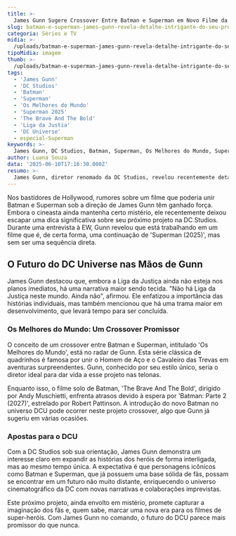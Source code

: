 ```yaml
---
title: >-
  James Gunn Sugere Crossover Entre Batman e Superman em Novo Filme da DC
slug: batman-e-superman-james-gunn-revela-detalhe-intrigante-do-seu-proximo-filme-na-dc-studios
categoria: Séries e TV
midia: >-
  /uploads/batman-e-superman-james-gunn-revela-detalhe-intrigante-do-seu-proximo-filme-na-dc-studios-thumb.png
tipoMidia: imagem
thumb: >-
  /uploads/batman-e-superman-james-gunn-revela-detalhe-intrigante-do-seu-proximo-filme-na-dc-studios-thumb.png
tags:
  - 'James Gunn'
  - 'DC Studios'
  - 'Batman'
  - 'Superman'
  - 'Os Melhores do Mundo'
  - 'Superman 2025'
  - 'The Brave And The Bold'
  - 'Liga da Justia'
  - 'DC Universe'
  - especial-Superman
keywords: >-
  James Gunn, DC Studios, Batman, Superman, Os Melhores do Mundo, Superman 2025, The Brave And The Bold, Liga da Justiça, DC Universe
author: Luana Souza
data: '2025-06-10T17:16:30.000Z'
resumo: >-
  James Gunn, diretor renomado da DC Studios, revelou recentemente detalhes intrigantes sobre um possível filme que pode unir Batman e Superman. O cineasta está desenvolvendo uma continuação do filme 'Superman (2025)', mas alerta que não se trata de uma sequência direta.
---
```


Nos bastidores de Hollywood, rumores sobre um filme que poderia unir Batman e Superman sob a direção de James Gunn têm ganhado força. Embora o cineasta ainda mantenha certo mistério, ele recentemente deixou escapar uma dica significativa sobre seu próximo projeto na DC Studios. Durante uma entrevista à EW, Gunn revelou que está trabalhando em um filme que é, de certa forma, uma continuação de 'Superman (2025)', mas sem ser uma sequência direta. 

## O Futuro do DC Universe nas Mãos de Gunn

James Gunn destacou que, embora a Liga da Justiça ainda não esteja nos planos imediatos, há uma narrativa maior sendo tecida. "Não há Liga da Justiça neste mundo. Ainda não", afirmou. Ele enfatizou a importância das histórias individuais, mas também mencionou que há uma trama maior em desenvolvimento, que levará tempo para ser concluída. 

### Os Melhores do Mundo: Um Crossover Promissor

O conceito de um crossover entre Batman e Superman, intitulado 'Os Melhores do Mundo', está no radar de Gunn. Esta série clássica de quadrinhos é famosa por unir o Homem de Aço e o Cavaleiro das Trevas em aventuras surpreendentes. Gunn, conhecido por seu estilo único, seria o diretor ideal para dar vida a esse projeto nas telonas. 

Enquanto isso, o filme solo de Batman, 'The Brave And The Bold', dirigido por Andy Muschietti, enfrenta atrasos devido à espera por 'Batman: Parte 2 (2027)', estrelado por Robert Pattinson. A introdução do novo Batman no universo DCU pode ocorrer neste projeto crossover, algo que Gunn já sugeriu em várias ocasiões. 

### Apostas para o DCU

Com a DC Studios sob sua orientação, James Gunn demonstra um interesse claro em expandir as histórias dos heróis de forma interligada, mas ao mesmo tempo única. A expectativa é que personagens icônicos como Batman e Superman, que já possuem uma base sólida de fãs, possam se encontrar em um futuro não muito distante, enriquecendo o universo cinematográfico da DC com novas narrativas e colaborações imprevistas.

Este próximo projeto, ainda envolto em mistério, promete capturar a imaginação dos fãs e, quem sabe, marcar uma nova era para os filmes de super-heróis. Com James Gunn no comando, o futuro do DCU parece mais promissor do que nunca.